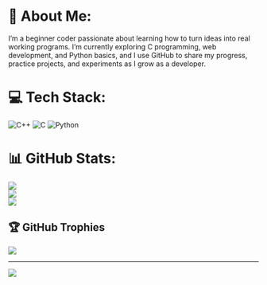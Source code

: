 # 💫 About Me:
I’m a beginner coder passionate about learning how to turn ideas into real working programs. I’m currently exploring C programming, web development, and Python basics, and I use GitHub to share my progress, practice projects, and experiments as I grow as a developer.


# 💻 Tech Stack:
![C++](https://img.shields.io/badge/c++-%2300599C.svg?style=for-the-badge&logo=c%2B%2B&logoColor=white) ![C](https://img.shields.io/badge/c-%2300599C.svg?style=for-the-badge&logo=c&logoColor=white) ![Python](https://img.shields.io/badge/python-3670A0?style=for-the-badge&logo=python&logoColor=ffdd54)
# 📊 GitHub Stats:
![](https://github-readme-stats.vercel.app/api?username=sejaycodes&theme=dark&hide_border=false&include_all_commits=false&count_private=false)<br/>
![](https://nirzak-streak-stats.vercel.app/?user=sejaycodes&theme=dark&hide_border=false)<br/>
![](https://github-readme-stats.vercel.app/api/top-langs/?username=sejaycodes&theme=dark&hide_border=false&include_all_commits=false&count_private=false&layout=compact)

## 🏆 GitHub Trophies
![](https://github-profile-trophy.vercel.app/?username=sejaycodes&theme=radical&no-frame=true&no-bg=false&margin-w=4)

---
[![](https://visitcount.itsvg.in/api?id=sejaycodes&icon=0&color=0)](https://visitcount.itsvg.in)

<!-- Proudly created with GPRM ( https://gprm.itsvg.in ) -->
